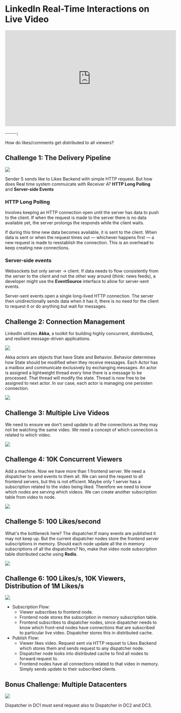 # LinkedIn Real-Time Interactions on Live Video

<iframe width="560" height="315" src="https://www.youtube.com/embed/yqc3PPmHvrA" title="YouTube video player" frameborder="0" allow="accelerometer; autoplay; clipboard-write; encrypted-media; gyroscope; picture-in-picture" allowfullscreen></iframe>

------;

How do likes/comments get distributed to all viewers?

## Challenge 1: The Delivery Pipeline

![](image/LinkedInRealTimeVideo/1635024962789.png)

Sender S sends like to Likes Backend with simple HTTP request. But how does Real time system commuicate with Receiver A? **HTTP Long Polling** and **Server-side Events**

### HTTP Long Polling

Involves keeping an HTTP connection open until the server has data to push to the client. If when the request is made to the server there is no data available yet, the server prolongs the responds while the client waits.

If during this time new data becomes available, it is sent to the client. When data is sent or when the request times out — whichever happens first — a new request is made to reestablish the connection. This is an overhead to keep creating new connections.

### Server-side events

Websockets but only server -> client. If data needs to flow consistently from the server to the client and not the other way around (think: news feeds), a developer might use the **EventSource** interface to allow for server-sent events.

Server-sent events open a single long-lived HTTP connection. The server then unidirectionally sends data when it has it, there is no need for the client to request it or do anything but wait for messages.

## Challenge 2: Connection Management

LinkedIn utilizes **Akka**, a toolkit for building highly concurrent, distributed, and resilient message-driven applications.

![](image/LinkedInRealTimeVideo/1635025579728.png)

Akka *actors* are objects that have State and Behavior. Behavior determines how State should be modified when they receive messages. Each Actor has a mailbox and communicate exclusively by exchanging messages. An actor is assigned a lightweight thread every time there is a message to be processed. That thread will modify the state. Thread is now free to be assigned to next actor. In our case, each actor is managing one persisten connection.

![](image/LinkedInRealTimeVideo/1635025769608.png)

## Challenge 3: Multiple Live Videos

We need to ensure we don't send update to all the connections as they may not be watching the same video. We need a concept of which connection is related to which video.

![](image/LinkedInRealTimeVideo/1635025881170.png)

## Challenge 4: 10K Concurrent Viewers

Add a machine. Now we have more than 1 frontend server. We need a dispatcher to send events to them all. We can send the request to all frontend servers, but this is not efficient. Maybe only 1 server has a subscription related to the video being liked. Therefore we need to know which nodes are serving which videos. We can create another subscription table from video to node. 

![](image/LinkedInRealTimeVideo/1635026016049.png)


## Challenge 5: 100 Likes/second

What's the bottleneck here? The dispatcher.If many events are published it may not keep up. But the current dispatcher nodes store the frontend server subscriptions in memory. Should each node update all the in memory subscriptions of all the dispatchers? No, make that video node subscription table distributed cache using **Redis**.

![](image/LinkedInRealTimeVideo/1635026145024.png)

## Challenge 6: 100 Likes/s, 10K Viewers, Distribution of 1M Likes/s

![](image/LinkedInRealTimeVideo/1635026391280.png)

- Subscription Flow:
  - Viewer subscribes to frontend node.
  - Frontend node stores the subscription in memory subscription table.
  - Frontend subscribes to dispatcher nodes, since dispatcher needs to know which front-end nodes have connections that are subscribed to particular live video. Dispatcher stores this in distributed cache.
- Publish Flow:
  - Viewer likes video. Request sent via HTTP requset to Likes Backend which stores them and sends request to any dispatcher node.
  - Dispatcher node looks into distributed cache to find all nodes to forward request to.
  - Frontend nodes have all connections related to that video in memory. Simply sends update to their subscribed clients.

## Bonus Challenge: Multiple Datacenters

![](image/LinkedInRealTimeVideo/1635026653855.png)

Dispatcher in DC1 must send request also to Dispatcher in DC2 and DC3.

